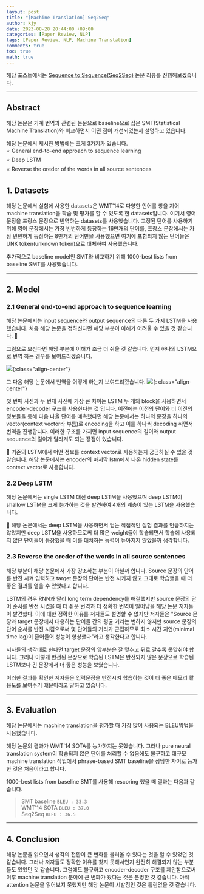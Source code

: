 ```yaml
---
layout: post
title: "[Machine Translation] Seq2Seq"
author: kjy
date: 2023-08-28 20:44:00 +09:00
categories: [Paper Review, NLP]
tags: [Paper Review, NLP, Machine Translation]
comments: true
toc: true
math: true
---
```


해당 포스트에서는 [Sequence to Sequence(Seq2Seq)](https://arxiv.org/pdf/1409.3215.pdf) 논문 리뷰를 진행해보겠습니다.

---

## Abstract

해당 논문은 기계 번역과 관련된 논문으로 baseline으로 잡은 SMT(Statistical Machine Translation)와 비교하면서 어떤 점이 개선되었는지 설명하고 있습니다.

해당 논문에서 제시한 방법에는 크게 3가지가 있습니다.\
⭐ General end-to-end approach to sequence learning\
⭐ Deep LSTM\
⭐ Reverse the oreder of the words in all source sentences

## 1. Datasets

해당 논문에서 실험에 사용한 datasets은 WMT'14로 다양한 언어를 쌍을 지어 machine translation을 학습 및 평가를 할 수 있도록 한 datasets입니다. 여기서 영어 문장을 프랑스 문장으로 번역하는 datasets를 사용했습니다. 고정된 단어를 사용하기 위해 영어 문장에서는 가장 빈번하게 등장하는 16만개의 단어를, 프랑스 문장에서는 가장 빈번하게 등장하는 8만개의 단어만을 사용했으면 여기에 포함되지 않는 단어들은 UNK token(unknown token)으로 대체하여 사용했습니다.

추가적으로 baseline model인 SMT와 비교하기 위해 1000-best lists from baseline SMT를 사용했습니다.

---

## 2. Model

### 2.1 General end-to-end approach to sequence learning

해당 논문에서는 input sequence와 output sequence의 다른 두 가지 LSTM을 사용했습니다. 처음 해당 논문을 접하신다면 해당 부분이 이해가 어려울 수 있을 것 같습니다. 🥲

그림으로 보신다면 해당 부분에 이해가 조금 더 쉬울 것 같습니다. 먼저 하나의 LSTM으로 번역 하는 경우를 보여드리겠습니다.

![](../../assets/img/seq2seq/seq2seq_1.png){:class="align-center"}

그 다음 해당 논문에서 번역을 어떻게 하는지 보여드리겠습니다.
![](../../assets/img/seq2seq/seq2seq_2.png){: class="align-center"}

첫 번째 사진과 두 번재 사진에 가장 큰 차이는 LSTM 두 개의 block을 사용하면서 encoder-decoder 구조를 사용한다는 것 입니다. 이전에는 이전의 단어와 더 이전의 정보들을 통해 다음 나올 단어를 예측했다면 해당 논문에서는 하나의 문장을 하나의 vector(context vector라 부름)로 encoding을 하고 이를 하나씩 decoding 하면서 번역을 진행합니다. 이러한 구조를 가지면 input sequence의 길이와 output sequence의 길이가 달라져도 되는 장점이 있습니다.

🔎 기존의 LSTM에서 어떤 정보를 context vector로 사용하는지 궁금하실 수 있을 것 같습니다. 해당 논문에서는 encoder의 마지막 lstm에서 나온 hidden state를 context vector로 사용합니다.

### 2.2 Deep LSTM

해당 논문에서는 single LSTM 대신 deep LSTM을 사용했으며 deep LSTM이 shallow LSTM을 크게 능가하는 것을 발견하여 4개의 계층이 있는 LSTM을 사용했습니다.

🤔 해당 논문에서는 deep LSTM을 사용하면서 얻는 직접적인 실험 결과를 언급하지는 않았지만 deep LSTM을 사용하므로써 더 많은 weight들이 학습되면서 학습에 사용되지 않은 단어들이 등장했을 때 이를 대처하는 능력이 높아지지 않았을까 생각합니다.

### 2.3 Reverse the oreder of the words in all source sentences

해당 부분이 해당 논문에서 가장 강조하는 부분이 아닐까 합니다. Source 문장의 단어를 반전 시켜 입력하고 target 문장의 단어는 반전 시키지 않고 그대로 학습했을 때 더 좋은 결과를 얻을 수 있었다고 합니다.

LSTM의 경우 RNN과 달리 long term dependency를 해결했지만 source 문장의 단어 순서를 반전 시켰을 때 더 쉬운 번역과 더 정확한 번역이 일어남을 해당 논문 저자들이 발견했다. 이에 대한 정확한 이유를 저자들도 설명할 수 없지만 저자들은 "Source 문장과 target 문장에서 대응하는 단어들 간의 평균 거리는 변하지 않지만 source 문장의 단어 순서를 반전 시킴으로써 몇 단어들의 거리가 근접하므로 최소 시간 지연(minimal time lag)이 줄어들어 성능이 향상했다"라고 생각한다고 합니다.

저자들의 생각대로 한다면 target 문장의 앞부분은 잘 맞추고 뒤로 갈수록 못맞춰야 합니다. 그러나 이렇게 반전된 문장으로 학습된 LSTM은 반전되지 않은 문장으로 학습된 LSTM보다 긴 문장에서 더 좋은 성능을 보였습니다.

이러한 결과를 확인한 저자들은 입력문장을 반전시켜 학습하는 것이 더 좋은 메모리 활용도를 보여주기 떄문이라고 말하고 있습니다.

---

## 3. Evaluation

해당 논문에서는 machine translation을 평가할 때 가장 많이 사용되는 [BLEU](https://jjjuuuun.github.io/posts/BLEU/)방법을 사용했습니다.

해당 논문의 결과가 WMT'14 SOTA를 능가하지는 못했습니다. 그러나 pure neural translation system이 학습되지 않은 단어를 처리할 수 없음에도 불구하고 대규모 machine translation 작업에서 phrase-based SMT baseline을 상당한 차이로 능가한 것은 처음이라고 합니다.

1000-best lists from baseline SMT를 사용해 rescoring 했을 때 결과는 다음과 같습니다.

> SMT baseline `BLEU : 33.3` \
> WMT'14 SOTA `BLEU : 37.0` \
> Seq2Seq `BLEU : 36.5 `

---

## 4. Conclusion

해당 논문을 읽으면서 생각의 전환이 큰 변화를 불러올 수 있다는 것을 알 수 있었던 것 같습니다. 그러나 저자들도 정확한 이유를 찾지 못해서인지 완전히 해결되지 않는 부분들도 있었던 것 같습니다. 그럼에도 불구하고 encoder-decoder 구조를 제안함으로써 이후 machine translation 분야에 큰 변화가 왔다는 것은 분명한 것 같습니다. 아직 attention 논문을 읽어보지 못했지만 해당 논문이 시발점인 것은 틀림없을 것 같습니다.
